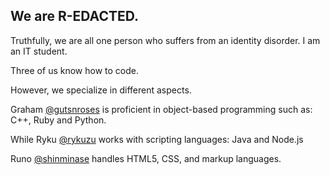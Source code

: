 ## We are R-EDACTED.

Truthfully, we are all one person who suffers from an identity disorder. I am an IT student.

Three of us know how to code.

However, we specialize in different aspects.


Graham [@gutsnroses](https://github.com/gutsnroses) is proficient in object-based programming such as: C++, Ruby and Python.

While Ryku [@rykuzu](https://github.com/rykuzu) works with scripting languages: Java and Node.js

Runo [@shinminase](https://github.com/shinminase) handles HTML5, CSS, and markup languages. 
